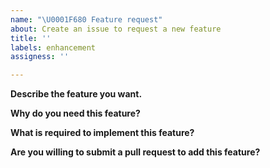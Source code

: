 ```yaml
---
name: "\U0001F680 Feature request"
about: Create an issue to request a new feature
title: ''
labels: enhancement
assigness: ''

---
```


**Describe the feature you want.**

**Why do you need this feature?**

**What is required to implement this feature?**

**Are you willing to submit a pull request to add this feature?**
